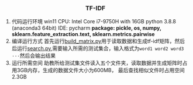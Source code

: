 ### <center>TF-IDF</center>
1. 代码运行环境
   win11 CPU: Intel Core i7-9750H with 16GB
   python 3.8.8 (anaconda3 64bit)
   IDE: pycharm
   **package: pickle, os, numpy, sklearn.feature_extraction.text, sklearn.metrics.pairwise**
2. 编译运行方式
   首先运行[build_matrix.py](./src/semantic_search/build_matrix.py)用于读取数据和生成tf-idf矩阵，然后后运行[search.py](./src/semantic_search/search.py),需要输入所需的测试集合，输入格式为`word1 word2 word3 ···`然后会输出结果
3. 运行所需空间
   助教所给测试集文件读入五个文件夹，读取数据并生成矩阵时占用3GB内存，生成的数据文件大小为600MB， 最后查找相似文件时占用空间2.3GB
   
   
